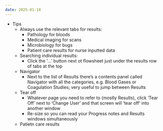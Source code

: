 ```yaml
---
date: 2025-01-18
---
```

- Tips
	- Always use the relevant tabs for results:
		- Pathology for bloods
		- Medical imaging for scans
		- Microbiology for bugs
		- Patient care results for nurse inputted data
	- Searching individual results:
		- Click the '...' button next ot flowsheet just under the results row of tabs at the top
	- Navigator
		- Next to the list of Results there’s a contents panel called Navigator  with all the categories, e.g. Blood Gases or Coagulation Studies; very useful to jump between Results
	- Tear off
		- Whatever page you need to refer to (mostly Results), click ‘Tear Off’ next to ‘Change User’ and that screen will ‘tear off’ into another window
		- Re-size so you can read your Progress notes and Results windows simultaneously
	- Patietn care results